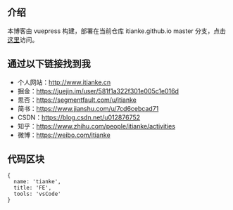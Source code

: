 ## 介绍
本博客由 vuepress 构建，部署在当前仓库 itianke.github.io master 分支，点击[这里](https://itianke.github.io/)访问。

## 通过以下链接找到我
- 个人网站：http://www.itianke.cn
- 掘金：https://juejin.im/user/581f1a322f301e005c1e016d
- 思否：https://segmentfault.com/u/itianke
- 简书：https://www.jianshu.com/u/7cd6cebcad71
- CSDN：https://blog.csdn.net/u012876752
- 知乎：https://www.zhihu.com/people/itianke/activities
- 微博：https://weibo.com/itianke

## 代码区块
```
{
  name: 'tianke',
  title: 'FE',
  tools: 'vsCode'
}
```